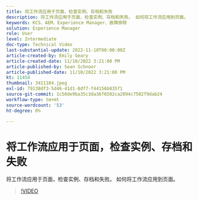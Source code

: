 ```yaml
---
title: 将工作流应用于页面，检查实例、存档和失败
description: 将工作流应用于页面，检查实例、存档和失败。 如何将工作流应用到页面。
keywords: KCS、AEM、Experience Manager、故障排除
solution: Experience Manager
role: User
level: Intermediate
doc-type: Technical Video
last-substantial-update: 2022-11-10T00:00:00Z
article-created-by: Emily Geary
article-created-date: 11/10/2022 3:21:00 PM
article-published-by: Sean Schnoor
article-published-date: 11/10/2022 3:21:00 PM
kt: 11454
thumbnail: 3411104.jpeg
exl-id: 79138df3-5d46-41d1-8df7-f44156b835f1
source-git-commit: 1c50de9ba35c3da36f6502ca2094c7502f9dab24
workflow-type: tm+mt
source-wordcount: '53'
ht-degree: 0%

---
```


# 将工作流应用于页面，检查实例、存档和失败

将工作流应用于页面，检查实例、存档和失败。 如何将工作流应用到页面。

>[!VIDEO](https://video.tv.adobe.com/v/3411104/?quality=12&learn=on)
